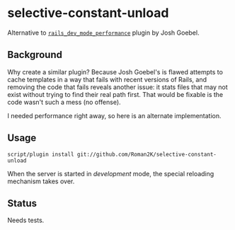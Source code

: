 # selective-constant-unload

Alternative to [`rails_dev_mode_performance`](https://github.com/yyyc514/rails_dev_mode_performance) plugin by Josh Goebel.

## Background

Why create a similar plugin? Because Josh Goebel's is flawed attempts to cache templates in a way that fails with recent versions of Rails, and removing the code that fails reveals another issue: it stats files that may not exist without trying to find their real path first. That would be fixable is the code wasn't such a mess (no offense).

I needed performance right away, so here is an alternate implementation.

## Usage

    script/plugin install git://github.com/Roman2K/selective-constant-unload

When the server is started in *development* mode, the special reloading mechanism takes over.

## Status

Needs tests.
